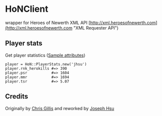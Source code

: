 # HoNClient

wrapper for Heroes of Newerth XML API [http://xml.heroesofnewerth.com](http://xml.heroesofnewerth.com "XML Requester API")

## Player stats

Get player statistics ([Sample attributes](http://xml.heroesofnewerth.com/xml_requester.php?f=player_stats&opt=aid&aid[]=28&aid[]=25))

    player = HoN::PlayerStats.new('jhsu')
    player.rnk_herokills #=> 390
    player.psr           #=> 1604
    player.mmr           #=> 1694
    player.tsr           #=> 5.07

## Credits

Originally by [Chris Gillis](http://github.com/chrisgillis 'chrisgillis') and
reworked by [Joseph Hsu](http://github.com/jhsu 'jhsu')
